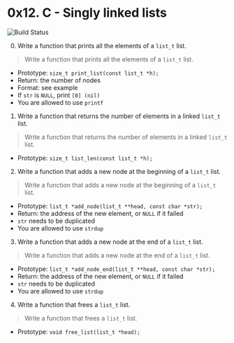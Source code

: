 
# 0x12. C - Singly linked lists

![Build Status](https://travis-ci.org/joemccann/dillinger.svg?branch=master)

 0. Write a function that prints all the elements of a `list_t` list.
 

> Write a function that prints all the elements of a  `list_t`  list.

-   Prototype:  `size_t print_list(const list_t *h);`
-   Return: the number of nodes
-   Format: see example
-   If  `str`  is  `NULL`, print  `[0] (nil)`
-   You are allowed to use  `printf`

 1. Write a function that returns the number of elements in a linked `list_t` list.
 

> Write a function that returns the number of elements in a linked  `list_t`  list.

-   Prototype:  `size_t list_len(const list_t *h);`

 2. Write a function that adds a new node at the beginning of a `list_t` list.

> Write a function that adds a new node at the beginning of a  `list_t`  list.

-   Prototype:  `list_t *add_node(list_t **head, const char *str);`
-   Return: the address of the new element, or  `NULL`  if it failed
-   `str`  needs to be duplicated
-   You are allowed to use  `strdup`

 3. Write a function that adds a new node at the end of a `list_t` list.
 

> Write a function that adds a new node at the end of a  `list_t`  list.

-   Prototype:  `list_t *add_node_end(list_t **head, const char *str);`
-   Return: the address of the new element, or  `NULL`  if it failed
-   `str`  needs to be duplicated
-   You are allowed to use  `strdup`

 4. Write a function that frees a `list_t` list.

> Write a function that frees a  `list_t`  list.

-   Prototype:  `void free_list(list_t *head);`

